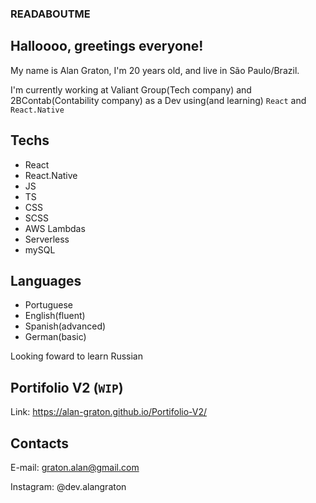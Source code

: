 ### READABOUTME

## Halloooo, greetings everyone!
My name is Alan Graton, I'm 20 years old, and live in São Paulo/Brazil.

I'm currently working at Valiant Group(Tech company) and 2BContab(Contability company) as a Dev using(and learning) `React` and `React.Native`

## Techs
- React
- React.Native
- JS
- TS
- CSS
- SCSS
- AWS Lambdas
- Serverless
- mySQL

## Languages
- Portuguese
- English(fluent)
- Spanish(advanced) 
- German(basic)

Looking foward to learn Russian

## Portifolio V2 (`WIP`)
Link: https://alan-graton.github.io/Portifolio-V2/

## Contacts
E-mail: graton.alan@gmail.com

Instagram: @dev.alangraton
